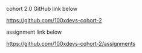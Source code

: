 cohort 2.0 GitHub link below

https://github.com/100xdevs-cohort-2

assignment link below

https://github.com/100xdevs-cohort-2/assignments